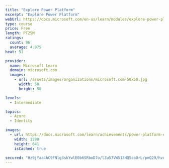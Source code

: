 ```yaml
---
title: "Explore Power Platform"
excerpt: "Explore Power Platform"
webUrl: https://docs.microsoft.com/en-us/learn/modules/explore-power-platform/
type: course
price: Free
length: PT25M
ratings:
  count: 96
  average: 4.875
heat: 51

provider:
  name: Microsoft Learn
  domain: microsoft.com
  images:
    - url: /assets/images/organizations/microsoft.com-50x50.jpg
      width: 50
      height: 50

levels:
  - Intermediate

topics:
  - Azure
  - Identity

images:
  - url: https://docs.microsoft.com/learn/achievements/power-platform-explore-social.png
    width: 1280
    height: 641
    isCached: true

secured: "Hz9jYaa4hC9FNlg3skYwlE0b6SRboD7o/lZu57VW513HQ5caOrL/pmQ29/hvqQAjDwHB/B6lBwLs2CO/IfdPKJ1IPedvPuMqHTNXVhO1l9S3njfos9UN04bNpwlRE0DDunLNwIzJ0yqLt30u6ZS7VcXfBHzqbf0cSKMV7O6z5JibuUIyMOFu0K/CIiz0k+g6gzvGOpCEGGaZfNHwgLazYvJPQ0p4VDJgYI63MW5lz5+qIS2OqfVNwmuyBCupbwHdh26jC4sBXDAROPKqOwTBivAwP83XSpJHQP+CkAypA+MbYuxKzJzJ1s/xL7F/F+rqWrSrW6PYC70bjtnxsXBF9h8F1++ZMhJqytZ5hBP4Oxu4ycKZersnKs3R389LkOgpPJ3m4AJpBdDqO2qoPWghJyD+D/eyrMYhpEej30qLpKk=;FguVSx9PVeZ3laSwNKCeUA=="
---
```


